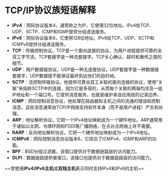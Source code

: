 # TCP/IP协议族短语解释
+ **IPv4**：网际协议版本4，通常称之为IP，它使用32位地址。IPv4给TCP、UDP、SCTP、ICMP和IGMP提供分组递送服务。
+ **IPv6**：网际协议版本6，它使用128位地址。IPv6给TCP、UDP、SCTP和ICMPv6提供分组递送服务。
+ **TCP**：传输控制协议。TCP是一个面向连接的协议，为用户进程提供可靠的全双工字节流。TCP套接字是一种流套接字。TCP关心确认、超时和重传之类的细节。
+ **UDP**：用户数据报协议。UDP是一种无连接协议，UDP套接字是一种数据报套接字，UDP数据报不能保证最终到达他们的目的地。
+ **SCTP**：流控制传输协议。他提供可靠全双工关联的面向连接的协议，使用“关联”来指称SCTP中的连接，因为它是多宿的，从而每个关联的两端均涉及一组IP地址和一个端口号。它提供消息服务，也就是维护来自应用层的记录边界。
+ **ICMP**：网际控制消息协议，他处理在路由器和主机之间的流通的错误和控制消息。这些消息通常由TCP/IP网络支持软件本身（而不是用户进程）产生和处理。
+ **ARP**：地址解析协议。它把一个IPv4地址映射成为一个硬件地址。ARP通常用于诸如以太网、令牌环网和FDDI等广播网络，在点对点网络上并不需要。
+ **RARP**：反向地址解析协议。它把一个硬件地址映射成为一个IPv4地址。
+ **ICMPv6**：网际控制消息协议版本6，它综合了ICMPv4、IGMP和ARP的功能。
+ **BPF**：BSD分组过滤器，该借口提供对于数据链路层的访问能力。
+ **DLPI**：数据链路提供者接口，该接口也提供对于数据链路层的访问能力。

==常使用**IPv4/IPv6主机**或**双栈主机**表示同时支持IPv4和IPv6的主机==